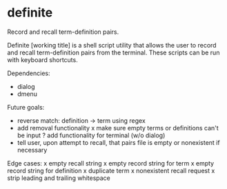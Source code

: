 # definite
Record and recall term-definition pairs.

Definite [working title] is a shell script utility that allows the user to record and recall term-definition pairs from the terminal. These scripts can be run with keyboard shortcuts.

Dependencies:
  - dialog
  - dmenu

Future goals:
  - reverse match: definition -> term using regex
  - add removal functionality
  x make sure empty terms or definitions can't be input
  ? add functionality for terminal (w/o dialog)
  - tell user, upon attempt to recall, that pairs file is empty or nonexistent if necessary

Edge cases:
  x empty recall string
  x empty record string for term
  x empty record string for definition
  x duplicate term
  x nonexistent recall request
  x strip leading and trailing whitespace
